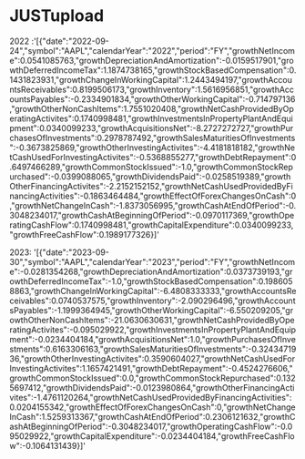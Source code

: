 # JUSTupload



2022 :'[{"date":"2022-09-24","symbol":"AAPL","calendarYear":"2022","period":"FY","growthNetIncome":0.0541085763,"growthDepreciationAndAmortization":-0.0159517901,"growthDeferredIncomeTax":1.1874738165,"growthStockBasedCompensation":0.1431823931,"growthChangeInWorkingCapital":1.2443494197,"growthAccountsReceivables":0.8199506173,"growthInventory":1.5616956851,"growthAccountsPayables":-0.2334901834,"growthOtherWorkingCapital":-0.714797136,"growthOtherNonCashItems":1.7551020408,"growthNetCashProvidedByOperatingActivites":0.1740998481,"growthInvestmentsInPropertyPlantAndEquipment":0.0340099233,"growthAcquisitionsNet":-8.2727272727,"growthPurchasesOfInvestments":0.2978787492,"growthSalesMaturitiesOfInvestments":-0.3673825869,"growthOtherInvestingActivites":-4.4181818182,"growthNetCashUsedForInvestingActivites":-0.5368855277,"growthDebtRepayment":0.6497466289,"growthCommonStockIssued":-1.0,"growthCommonStockRepurchased":-0.0399088065,"growthDividendsPaid":-0.0258519389,"growthOtherFinancingActivites":-2.2152152152,"growthNetCashUsedProvidedByFinancingActivities":-0.1863464484,"growthEffectOfForexChangesOnCash":0,"growthNetChangeInCash":-1.8373056995,"growthCashAtEndOfPeriod":-0.3048234017,"growthCashAtBeginningOfPeriod":-0.0970117369,"growthOperatingCashFlow":0.1740998481,"growthCapitalExpenditure":0.0340099233,"growthFreeCashFlow":0.1989177326}]'

2023: '[{"date":"2023-09-30","symbol":"AAPL","calendarYear":"2023","period":"FY","growthNetIncome":-0.0281354268,"growthDepreciationAndAmortization":0.0373739193,"growthDeferredIncomeTax":-1.0,"growthStockBasedCompensation":0.1986058863,"growthChangeInWorkingCapital":-6.4808333333,"growthAccountsReceivables":0.0740537575,"growthInventory":-2.090296496,"growthAccountsPayables":-1.1999364945,"growthOtherWorkingCapital":-6.550209205,"growthOtherNonCashItems":-21.0630630631,"growthNetCashProvidedByOperatingActivites":-0.095029922,"growthInvestmentsInPropertyPlantAndEquipment":-0.0234404184,"growthAcquisitionsNet":1.0,"growthPurchasesOfInvestments":0.6163306163,"growthSalesMaturitiesOfInvestments":-0.3243471936,"growthOtherInvestingActivites":0.3590604027,"growthNetCashUsedForInvestingActivites":1.1657421491,"growthDebtRepayment":-0.4524276606,"growthCommonStockIssued":0.0,"growthCommonStockRepurchased":0.1325697412,"growthDividendsPaid":-0.0123980864,"growthOtherFinancingActivites":-1.4761120264,"growthNetCashUsedProvidedByFinancingActivities":0.0204155342,"growthEffectOfForexChangesOnCash":0,"growthNetChangeInCash":1.5259313367,"growthCashAtEndOfPeriod":0.2306121632,"growthCashAtBeginningOfPeriod":-0.3048234017,"growthOperatingCashFlow":-0.095029922,"growthCapitalExpenditure":-0.0234404184,"growthFreeCashFlow":-0.1064131439}]'
